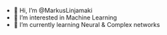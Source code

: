 - 👋 Hi, I’m @MarkusLinjamaki
- 👀 I’m interested in Machine Learning
- 🌱 I’m currently learning Neural & Complex networks


<!---
MarkusLinjamaki/MarkusLinjamaki is a ✨ special ✨ repository because its `README.md` (this file) appears on your GitHub profile.
You can click the Preview link to take a look at your changes.
--->
